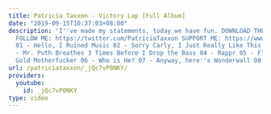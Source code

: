 ```yaml
---
title: Patricia Taxxon - Victory Lap [Full Album]
date: "2019-09-15T10:37:03+08:00"
description: 'I''ve made my statements, today we have fun. DOWNLOAD THE ALBUM: https://patriciataxxon.bandcamp.com/album/victory-lap
  FOLLOW ME: https://twitter.com/PatriciaTaxxon SUPPORT ME: https://www.patreon.com/PatriciaTaxxon
  01 - Hello, I Ruined Music 02 - Sorry Carly, I Just Really Like This Sax Line 03
  - Mr. Puth Breathes 3 Times Before I Drop the Bass 04 - Rappr 05 - Flash That Buttery
  Gold Motherfucker 06 - Who is He? 07 - Anyway, here''s Wonderwall 08 - Victory Lap'
url: /patriciataxxon/_jQc7vP0NKY/
providers:
  youtube:
    id: _jQc7vP0NKY
type: video
---
```


